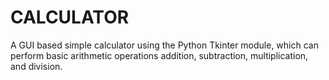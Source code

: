 
# CALCULATOR


A GUI based simple calculator using the Python Tkinter module, which can perform basic arithmetic operations addition, subtraction, multiplication, and division.

